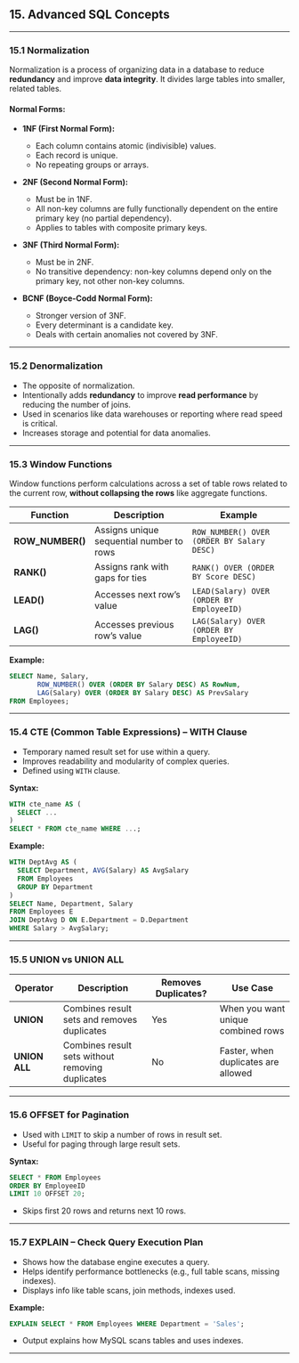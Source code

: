 ## 15. Advanced SQL Concepts

---

### 15.1 Normalization

Normalization is a process of organizing data in a database to reduce **redundancy** and improve **data integrity**. It divides large tables into smaller, related tables.

#### Normal Forms:

* **1NF (First Normal Form):**

  * Each column contains atomic (indivisible) values.
  * Each record is unique.
  * No repeating groups or arrays.

* **2NF (Second Normal Form):**

  * Must be in 1NF.
  * All non-key columns are fully functionally dependent on the entire primary key (no partial dependency).
  * Applies to tables with composite primary keys.

* **3NF (Third Normal Form):**

  * Must be in 2NF.
  * No transitive dependency: non-key columns depend only on the primary key, not other non-key columns.

* **BCNF (Boyce-Codd Normal Form):**

  * Stronger version of 3NF.
  * Every determinant is a candidate key.
  * Deals with certain anomalies not covered by 3NF.

---

### 15.2 Denormalization

* The opposite of normalization.
* Intentionally adds **redundancy** to improve **read performance** by reducing the number of joins.
* Used in scenarios like data warehouses or reporting where read speed is critical.
* Increases storage and potential for data anomalies.

---

### 15.3 Window Functions

Window functions perform calculations across a set of table rows related to the current row, **without collapsing the rows** like aggregate functions.

| Function          | Description                              | Example                                    |
| ----------------- | ---------------------------------------- | ------------------------------------------ |
| **ROW\_NUMBER()** | Assigns unique sequential number to rows | `ROW_NUMBER() OVER (ORDER BY Salary DESC)` |
| **RANK()**        | Assigns rank with gaps for ties          | `RANK() OVER (ORDER BY Score DESC)`        |
| **LEAD()**        | Accesses next row’s value                | `LEAD(Salary) OVER (ORDER BY EmployeeID)`  |
| **LAG()**         | Accesses previous row’s value            | `LAG(Salary) OVER (ORDER BY EmployeeID)`   |

**Example:**

```sql
SELECT Name, Salary,
       ROW_NUMBER() OVER (ORDER BY Salary DESC) AS RowNum,
       LAG(Salary) OVER (ORDER BY Salary DESC) AS PrevSalary
FROM Employees;
```

---

### 15.4 CTE (Common Table Expressions) – WITH Clause

* Temporary named result set for use within a query.
* Improves readability and modularity of complex queries.
* Defined using `WITH` clause.

**Syntax:**

```sql
WITH cte_name AS (
  SELECT ...
)
SELECT * FROM cte_name WHERE ...;
```

**Example:**

```sql
WITH DeptAvg AS (
  SELECT Department, AVG(Salary) AS AvgSalary
  FROM Employees
  GROUP BY Department
)
SELECT Name, Department, Salary
FROM Employees E
JOIN DeptAvg D ON E.Department = D.Department
WHERE Salary > AvgSalary;
```

---

### 15.5 UNION vs UNION ALL

| Operator      | Description                                      | Removes Duplicates? | Use Case                            |
| ------------- | ------------------------------------------------ | ------------------- | ----------------------------------- |
| **UNION**     | Combines result sets and removes duplicates      | Yes                 | When you want unique combined rows  |
| **UNION ALL** | Combines result sets without removing duplicates | No                  | Faster, when duplicates are allowed |

---

### 15.6 OFFSET for Pagination

* Used with `LIMIT` to skip a number of rows in result set.
* Useful for paging through large result sets.

**Syntax:**

```sql
SELECT * FROM Employees
ORDER BY EmployeeID
LIMIT 10 OFFSET 20;
```

* Skips first 20 rows and returns next 10 rows.

---

### 15.7 EXPLAIN – Check Query Execution Plan

* Shows how the database engine executes a query.
* Helps identify performance bottlenecks (e.g., full table scans, missing indexes).
* Displays info like table scans, join methods, indexes used.

**Example:**

```sql
EXPLAIN SELECT * FROM Employees WHERE Department = 'Sales';
```

* Output explains how MySQL scans tables and uses indexes.

---

